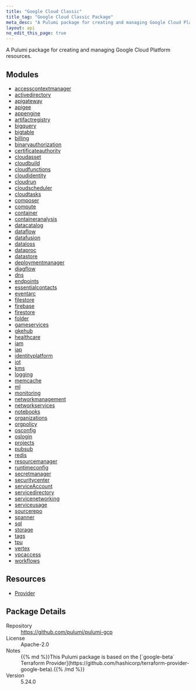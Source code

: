 ```yaml
---
title: "Google Cloud Classic"
title_tag: "Google Cloud Classic Package"
meta_desc: "A Pulumi package for creating and managing Google Cloud Platform resources."
layout: api
no_edit_this_page: true
---
```


<!-- WARNING: this file was generated by Pulumi Docs Generator. -->
<!-- Do not edit by hand unless you're certain you know what you are doing! -->

A Pulumi package for creating and managing Google Cloud Platform resources.

<h2 id="modules">Modules</h2>
<ul class="api">
    <li><a href="accesscontextmanager/" title="accesscontextmanager"><span class="api-symbol api-symbol--module"></span>accesscontextmanager</a></li>
    <li><a href="activedirectory/" title="activedirectory"><span class="api-symbol api-symbol--module"></span>activedirectory</a></li>
    <li><a href="apigateway/" title="apigateway"><span class="api-symbol api-symbol--module"></span>apigateway</a></li>
    <li><a href="apigee/" title="apigee"><span class="api-symbol api-symbol--module"></span>apigee</a></li>
    <li><a href="appengine/" title="appengine"><span class="api-symbol api-symbol--module"></span>appengine</a></li>
    <li><a href="artifactregistry/" title="artifactregistry"><span class="api-symbol api-symbol--module"></span>artifactregistry</a></li>
    <li><a href="bigquery/" title="bigquery"><span class="api-symbol api-symbol--module"></span>bigquery</a></li>
    <li><a href="bigtable/" title="bigtable"><span class="api-symbol api-symbol--module"></span>bigtable</a></li>
    <li><a href="billing/" title="billing"><span class="api-symbol api-symbol--module"></span>billing</a></li>
    <li><a href="binaryauthorization/" title="binaryauthorization"><span class="api-symbol api-symbol--module"></span>binaryauthorization</a></li>
    <li><a href="certificateauthority/" title="certificateauthority"><span class="api-symbol api-symbol--module"></span>certificateauthority</a></li>
    <li><a href="cloudasset/" title="cloudasset"><span class="api-symbol api-symbol--module"></span>cloudasset</a></li>
    <li><a href="cloudbuild/" title="cloudbuild"><span class="api-symbol api-symbol--module"></span>cloudbuild</a></li>
    <li><a href="cloudfunctions/" title="cloudfunctions"><span class="api-symbol api-symbol--module"></span>cloudfunctions</a></li>
    <li><a href="cloudidentity/" title="cloudidentity"><span class="api-symbol api-symbol--module"></span>cloudidentity</a></li>
    <li><a href="cloudrun/" title="cloudrun"><span class="api-symbol api-symbol--module"></span>cloudrun</a></li>
    <li><a href="cloudscheduler/" title="cloudscheduler"><span class="api-symbol api-symbol--module"></span>cloudscheduler</a></li>
    <li><a href="cloudtasks/" title="cloudtasks"><span class="api-symbol api-symbol--module"></span>cloudtasks</a></li>
    <li><a href="composer/" title="composer"><span class="api-symbol api-symbol--module"></span>composer</a></li>
    <li><a href="compute/" title="compute"><span class="api-symbol api-symbol--module"></span>compute</a></li>
    <li><a href="container/" title="container"><span class="api-symbol api-symbol--module"></span>container</a></li>
    <li><a href="containeranalysis/" title="containeranalysis"><span class="api-symbol api-symbol--module"></span>containeranalysis</a></li>
    <li><a href="datacatalog/" title="datacatalog"><span class="api-symbol api-symbol--module"></span>datacatalog</a></li>
    <li><a href="dataflow/" title="dataflow"><span class="api-symbol api-symbol--module"></span>dataflow</a></li>
    <li><a href="datafusion/" title="datafusion"><span class="api-symbol api-symbol--module"></span>datafusion</a></li>
    <li><a href="dataloss/" title="dataloss"><span class="api-symbol api-symbol--module"></span>dataloss</a></li>
    <li><a href="dataproc/" title="dataproc"><span class="api-symbol api-symbol--module"></span>dataproc</a></li>
    <li><a href="datastore/" title="datastore"><span class="api-symbol api-symbol--module"></span>datastore</a></li>
    <li><a href="deploymentmanager/" title="deploymentmanager"><span class="api-symbol api-symbol--module"></span>deploymentmanager</a></li>
    <li><a href="diagflow/" title="diagflow"><span class="api-symbol api-symbol--module"></span>diagflow</a></li>
    <li><a href="dns/" title="dns"><span class="api-symbol api-symbol--module"></span>dns</a></li>
    <li><a href="endpoints/" title="endpoints"><span class="api-symbol api-symbol--module"></span>endpoints</a></li>
    <li><a href="essentialcontacts/" title="essentialcontacts"><span class="api-symbol api-symbol--module"></span>essentialcontacts</a></li>
    <li><a href="eventarc/" title="eventarc"><span class="api-symbol api-symbol--module"></span>eventarc</a></li>
    <li><a href="filestore/" title="filestore"><span class="api-symbol api-symbol--module"></span>filestore</a></li>
    <li><a href="firebase/" title="firebase"><span class="api-symbol api-symbol--module"></span>firebase</a></li>
    <li><a href="firestore/" title="firestore"><span class="api-symbol api-symbol--module"></span>firestore</a></li>
    <li><a href="folder/" title="folder"><span class="api-symbol api-symbol--module"></span>folder</a></li>
    <li><a href="gameservices/" title="gameservices"><span class="api-symbol api-symbol--module"></span>gameservices</a></li>
    <li><a href="gkehub/" title="gkehub"><span class="api-symbol api-symbol--module"></span>gkehub</a></li>
    <li><a href="healthcare/" title="healthcare"><span class="api-symbol api-symbol--module"></span>healthcare</a></li>
    <li><a href="iam/" title="iam"><span class="api-symbol api-symbol--module"></span>iam</a></li>
    <li><a href="iap/" title="iap"><span class="api-symbol api-symbol--module"></span>iap</a></li>
    <li><a href="identityplatform/" title="identityplatform"><span class="api-symbol api-symbol--module"></span>identityplatform</a></li>
    <li><a href="iot/" title="iot"><span class="api-symbol api-symbol--module"></span>iot</a></li>
    <li><a href="kms/" title="kms"><span class="api-symbol api-symbol--module"></span>kms</a></li>
    <li><a href="logging/" title="logging"><span class="api-symbol api-symbol--module"></span>logging</a></li>
    <li><a href="memcache/" title="memcache"><span class="api-symbol api-symbol--module"></span>memcache</a></li>
    <li><a href="ml/" title="ml"><span class="api-symbol api-symbol--module"></span>ml</a></li>
    <li><a href="monitoring/" title="monitoring"><span class="api-symbol api-symbol--module"></span>monitoring</a></li>
    <li><a href="networkmanagement/" title="networkmanagement"><span class="api-symbol api-symbol--module"></span>networkmanagement</a></li>
    <li><a href="networkservices/" title="networkservices"><span class="api-symbol api-symbol--module"></span>networkservices</a></li>
    <li><a href="notebooks/" title="notebooks"><span class="api-symbol api-symbol--module"></span>notebooks</a></li>
    <li><a href="organizations/" title="organizations"><span class="api-symbol api-symbol--module"></span>organizations</a></li>
    <li><a href="orgpolicy/" title="orgpolicy"><span class="api-symbol api-symbol--module"></span>orgpolicy</a></li>
    <li><a href="osconfig/" title="osconfig"><span class="api-symbol api-symbol--module"></span>osconfig</a></li>
    <li><a href="oslogin/" title="oslogin"><span class="api-symbol api-symbol--module"></span>oslogin</a></li>
    <li><a href="projects/" title="projects"><span class="api-symbol api-symbol--module"></span>projects</a></li>
    <li><a href="pubsub/" title="pubsub"><span class="api-symbol api-symbol--module"></span>pubsub</a></li>
    <li><a href="redis/" title="redis"><span class="api-symbol api-symbol--module"></span>redis</a></li>
    <li><a href="resourcemanager/" title="resourcemanager"><span class="api-symbol api-symbol--module"></span>resourcemanager</a></li>
    <li><a href="runtimeconfig/" title="runtimeconfig"><span class="api-symbol api-symbol--module"></span>runtimeconfig</a></li>
    <li><a href="secretmanager/" title="secretmanager"><span class="api-symbol api-symbol--module"></span>secretmanager</a></li>
    <li><a href="securitycenter/" title="securitycenter"><span class="api-symbol api-symbol--module"></span>securitycenter</a></li>
    <li><a href="serviceaccount/" title="serviceAccount"><span class="api-symbol api-symbol--module"></span>serviceAccount</a></li>
    <li><a href="servicedirectory/" title="servicedirectory"><span class="api-symbol api-symbol--module"></span>servicedirectory</a></li>
    <li><a href="servicenetworking/" title="servicenetworking"><span class="api-symbol api-symbol--module"></span>servicenetworking</a></li>
    <li><a href="serviceusage/" title="serviceusage"><span class="api-symbol api-symbol--module"></span>serviceusage</a></li>
    <li><a href="sourcerepo/" title="sourcerepo"><span class="api-symbol api-symbol--module"></span>sourcerepo</a></li>
    <li><a href="spanner/" title="spanner"><span class="api-symbol api-symbol--module"></span>spanner</a></li>
    <li><a href="sql/" title="sql"><span class="api-symbol api-symbol--module"></span>sql</a></li>
    <li><a href="storage/" title="storage"><span class="api-symbol api-symbol--module"></span>storage</a></li>
    <li><a href="tags/" title="tags"><span class="api-symbol api-symbol--module"></span>tags</a></li>
    <li><a href="tpu/" title="tpu"><span class="api-symbol api-symbol--module"></span>tpu</a></li>
    <li><a href="vertex/" title="vertex"><span class="api-symbol api-symbol--module"></span>vertex</a></li>
    <li><a href="vpcaccess/" title="vpcaccess"><span class="api-symbol api-symbol--module"></span>vpcaccess</a></li>
    <li><a href="workflows/" title="workflows"><span class="api-symbol api-symbol--module"></span>workflows</a></li>
</ul>

<h2 id="resources">Resources</h2>
<ul class="api">
    <li><a href="provider" title="Provider"><span class="api-symbol api-symbol--resource"></span>Provider</a></li>
</ul>

<h2 id="package-details">Package Details</h2>
<dl class="package-details">
	<dt>Repository</dt>
	<dd><a href="https://github.com/pulumi/pulumi-gcp">https://github.com/pulumi/pulumi-gcp</a></dd>
	<dt>License</dt>
	<dd>Apache-2.0</dd>
	<dt>Notes</dt>
	<dd>{{% md %}}This Pulumi package is based on the [`google-beta` Terraform Provider](https://github.com/hashicorp/terraform-provider-google-beta).{{% /md %}}</dd>
	<dt>Version</dt>
	<dd>5.24.0</dd>
</dl>

